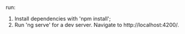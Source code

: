 run:
1) Install dependencies with 'npm install';
2) Run 'ng serve' for a dev server. Navigate to http://localhost:4200/.